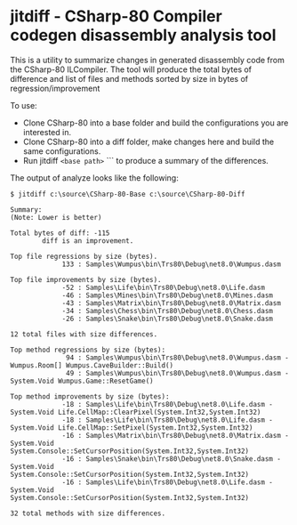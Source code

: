 # jitdiff - CSharp-80 Compiler codegen disassembly analysis tool

This is a utility to summarize changes in generated disassembly code from the CSharp-80 ILCompiler.
The tool will produce the total bytes of difference and list of files and methods sorted by size in bytes of regression/improvement

To use:

* Clone CSharp-80 into a base folder and build the configurations you are interested in.
* Clone CSharp-80 into a diff folder, make changes here and build the same configurations.
* Run jitdiff `<base path>` `<diff path>`` to produce a summary of the  differences.
  
The output of analyze looks like the following:
```
$ jitdiff c:\source\CSharp-80-Base c:\source\CSharp-80-Diff

Summary:
(Note: Lower is better)

Total bytes of diff: -115
        diff is an improvement.

Top file regressions by size (bytes).
             133 : Samples\Wumpus\bin\Trs80\Debug\net8.0\Wumpus.dasm

Top file improvements by size (bytes).
             -52 : Samples\Life\bin\Trs80\Debug\net8.0\Life.dasm
             -46 : Samples\Mines\bin\Trs80\Debug\net8.0\Mines.dasm
             -43 : Samples\Matrix\bin\Trs80\Debug\net8.0\Matrix.dasm
             -34 : Samples\Chess\bin\Trs80\Debug\net8.0\Chess.dasm
             -26 : Samples\Snake\bin\Trs80\Debug\net8.0\Snake.dasm

12 total files with size differences.

Top method regressions by size (bytes):
              94 : Samples\Wumpus\bin\Trs80\Debug\net8.0\Wumpus.dasm - Wumpus.Room[] Wumpus.CaveBuilder::Build()
              49 : Samples\Wumpus\bin\Trs80\Debug\net8.0\Wumpus.dasm - System.Void Wumpus.Game::ResetGame()

Top method improvements by size (bytes):
             -18 : Samples\Life\bin\Trs80\Debug\net8.0\Life.dasm - System.Void Life.CellMap::ClearPixel(System.Int32,System.Int32)
             -18 : Samples\Life\bin\Trs80\Debug\net8.0\Life.dasm - System.Void Life.CellMap::SetPixel(System.Int32,System.Int32)
             -16 : Samples\Matrix\bin\Trs80\Debug\net8.0\Matrix.dasm - System.Void System.Console::SetCursorPosition(System.Int32,System.Int32)
             -16 : Samples\Snake\bin\Trs80\Debug\net8.0\Snake.dasm - System.Void System.Console::SetCursorPosition(System.Int32,System.Int32)
             -16 : Samples\Life\bin\Trs80\Debug\net8.0\Life.dasm - System.Void System.Console::SetCursorPosition(System.Int32,System.Int32)

32 total methods with size differences.
```